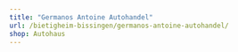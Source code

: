 ```yaml
---
title: "Germanos Antoine Autohandel"
url: /bietigheim-bissingen/germanos-antoine-autohandel/
shop: Autohaus
---
```

